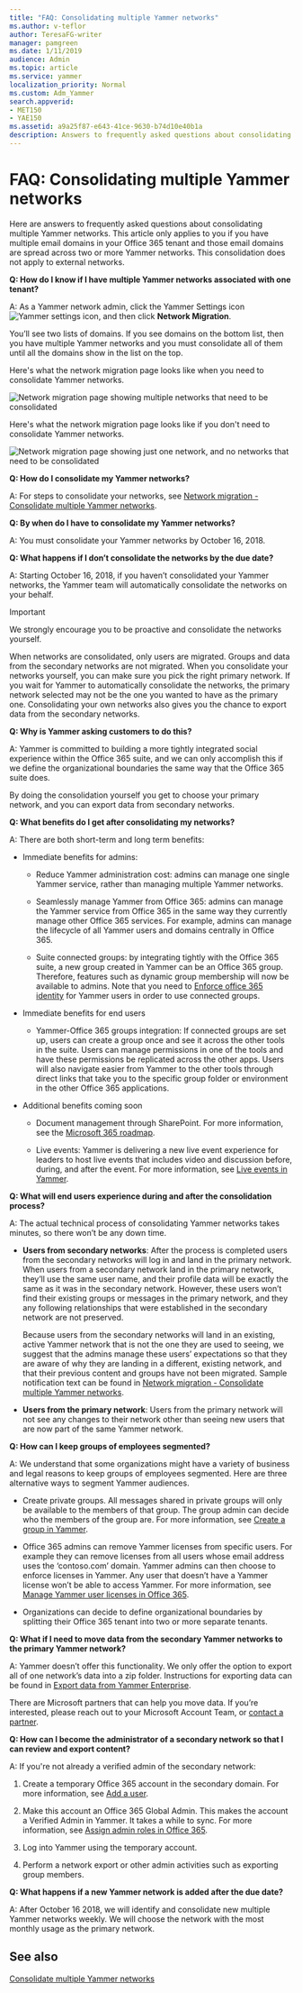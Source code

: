 ```yaml
---
title: "FAQ: Consolidating multiple Yammer networks"
ms.author: v-teflor
author: TeresaFG-writer
manager: pamgreen
ms.date: 1/11/2019
audience: Admin
ms.topic: article
ms.service: yammer
localization_priority: Normal
ms.custom: Adm_Yammer
search.appverid: 
- MET150
- YAE150
ms.assetid: a9a25f87-e643-41ce-9630-b74d10e40b1a
description: Answers to frequently asked questions about consolidating multiple Yammer networks.
---
```


# FAQ: Consolidating multiple Yammer networks

Here are answers to frequently asked questions about consolidating multiple Yammer networks. This article only applies to you if you have multiple email domains in your Office 365 tenant and those email domains are spread across two or more Yammer networks. This consolidation does not apply to external networks.

**Q: How do I know if I have multiple Yammer networks associated with one tenant?** 

A: As a Yammer network admin, click the Yammer Settings icon ![Yammer settings icon](../media/9704ce70-56ce-43f7-96c6-f253b0413d40.png), and then click **Network Migration**. 

You’ll see two lists of domains. If you see domains on the bottom list, then you have multiple Yammer networks and you must consolidate all of them until all the domains show in the list on the top. 

Here's what the network migration page looks like when you need to consolidate Yammer networks.

![Network migration page showing multiple networks that need to be consolidated](../media/yam_needsconsolidation.png)

Here's what the network migration page looks like if you don't need to consolidate Yammer networks.

![Network migration page showing just one network, and no networks that need to be consolidated](../media/yam_consolidated.png)

**Q: How do I consolidate my Yammer networks?** 

A: For steps to consolidate your networks, see [Network migration - Consolidate multiple Yammer networks](consolidate-multiple-yammer-networks.md).

**Q: By when do I have to consolidate my Yammer networks?**  

A: You must consolidate your Yammer networks by October 16, 2018. 

**Q: What happens if I don’t consolidate the networks by the due date?** 

A: Starting October 16, 2018, if you haven’t consolidated your Yammer networks, the Yammer team will automatically consolidate the networks on your behalf. 

> [!IMPORTANT]
> We strongly encourage you to be proactive and consolidate the networks yourself. 

When networks are consolidated, only users are migrated. Groups and data from the secondary networks are not migrated. When you consolidate your networks yourself, you can make sure you pick the right primary network. If you wait for Yammer to automatically consolidate the networks, the primary network selected may not be the one you wanted to have as the primary one. Consolidating your own networks also gives you the chance to export data from the secondary networks. 

**Q: Why is Yammer asking customers to do this?**  

A: Yammer is committed to building a more tightly integrated social experience within the Office 365 suite, and we can only accomplish this if we define the organizational boundaries the same way that the Office 365 suite does. 

By doing the consolidation yourself you get to choose your primary network, and you can export data from secondary networks. 

**Q: What benefits do I get after consolidating my networks?**  

A: There are both short-term and long term benefits:

- Immediate benefits for admins: 

    - Reduce Yammer administration cost: admins can manage one single Yammer service, rather than managing multiple Yammer networks.

    - Seamlessly manage Yammer from Office 365: admins can manage the Yammer service from Office 365 in the same way they currently manage other Office 365 services. For example, admins can manage the lifecycle of all Yammer users and domains centrally in Office 365. 

    - Suite connected groups: by integrating tightly with the Office 365 suite, a new group created in Yammer can be an Office 365 group. Therefore, features such as dynamic group membership will now be available to admins. Note that you need to [Enforce office 365 identity](../configure-your-yammer-network/enforce-office-365-identity.md) for Yammer users in order to use connected groups.

- Immediate benefits for end users 

    - Yammer-Office 365 groups integration: If connected groups are set up, users can create a group once and see it across the other tools in the suite. Users can manage permissions in one of the tools and have these permissions be replicated across the other apps. Users will also navigate easier from Yammer to the other tools through direct links that take you to the specific group folder or environment in the other Office 365 applications. 

- Additional benefits coming soon 

    - Document management through SharePoint. For more information, see the [Microsoft 365 roadmap](https://go.microsoft.com/fwlink/p/?LinkId=509914). 

    - Live events: Yammer is delivering a new live event experience for leaders to host live events that includes video and discussion before, during, and after the event. For more information, see [Live events in Yammer](../manage-yammer-groups/yammer-live-events.md).

**Q: What will end users experience during and after the consolidation process?**  

A: The actual technical process of consolidating Yammer networks takes minutes, so there won’t be any down time. 

- **Users from secondary networks**: After the process is completed users from the secondary networks will log in and land in the primary network. When users from a secondary network land in the primary network, they’ll use the same user name, and their profile data will be exactly the same as it was in the secondary network. However, these users won’t find their existing groups or messages in the primary network, and they any following relationships that were established in the secondary network are not preserved.

    Because users from the secondary networks will land in an existing, active Yammer network that is not the one they are used to seeing, we suggest that the admins manage these users’ expectations so that they are aware of why they are landing in a different, existing network, and that their previous content and groups have not been migrated. Sample notification text can be found in [Network migration - Consolidate multiple Yammer networks](consolidate-multiple-yammer-networks.md). 


- **Users from the primary network**: Users from the primary network will not see any changes to their network other than seeing new users that are now part of the same Yammer network. 


**Q: How can I keep groups of employees segmented?** 

A: We understand that some organizations might have a variety of business and legal reasons to keep groups of employees segmented. Here are three alternative ways to segment Yammer audiences. 

- Create private groups. All messages shared in private groups will only be available to the members of that group. The group admin can decide who the members of the group are. For more information, see [Create a group in Yammer](https://support.office.com/en-us/article/create-a-group-in-yammer-b407af4f-9a58-4b12-b43e-afbb1b07c889).


- Office 365 admins can remove Yammer licenses from specific users. For example they can remove licenses from all users whose email address uses the ‘contoso.com’ domain. Yammer admins can then choose to enforce licenses in Yammer. Any user that doesn’t have a Yammer license won’t be able to access Yammer. For more information, see [Manage Yammer user licenses in Office 365](../manage-yammer-users/manage-yammer-licenses-in-office-365.md).


- Organizations can decide to define organizational boundaries by splitting their Office 365 tenant into two or more separate tenants. 


**Q: What if I need to move data from the secondary Yammer networks to the primary Yammer network?**  

A: Yammer doesn’t offer this functionality. We only offer the option to export all of one network’s data into a zip folder. Instructions for exporting data can be found in [Export data from Yammer Enterprise](../manage-security-and-compliance/export-yammer-enterprise-data.md).

There are Microsoft partners that can help you move data. If you’re interested, please reach out to your Microsoft Account Team, or [contact a partner](https://products.office.com/en-us/yammer/partners).  

**Q: How can I become the administrator of a secondary network so that I can review and export content?**

A: If you're not already a verified admin of the secondary network:

1. Create a temporary Office 365 account in the secondary domain. For more information, see [Add a user](https://support.office.com/en-us/article/add-users-individually-or-in-bulk-to-office-365-admin-help-1970f7d6-03b5-442f-b385-5880b9c256ec).

2. Make this account an Office 365 Global Admin. This makes the account a Verified Admin in Yammer. It takes a while to sync. For more information, see [Assign admin roles in Office 365](https://support.office.com/en-us/article/Assign-admin-roles-in-Office-365-for-business-eac4d046-1afd-4f1a-85fc-8219c79e1504).

3. Log into Yammer using the temporary account.
  
4. Perform a network export or other admin activities such as exporting group members.

**Q: What happens if a new Yammer network is added after the due date?**  

A: After October 16 2018, we will identify and consolidate new multiple Yammer networks weekly. We will choose the network with the most monthly usage as the primary network.  

   
## See also

[Consolidate multiple Yammer networks](consolidate-multiple-yammer-networks.md)

